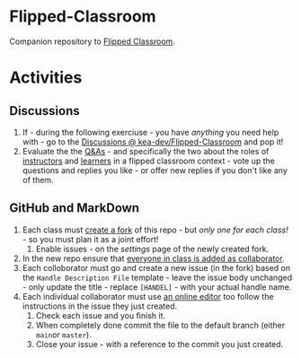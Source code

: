 # Flipped-Classroom
Companion repository to [Flipped Classroom](https://docs.kea.dev/posts/flipped-classroom/).

# Activities
## Discussions
1. If - during the following exerciuse - you have _anything_ you need help with - go to the [Discussions @ kea-dev/Flipped-Classroom](https://github.com/kea-dev/Flipped-Classroom/discussions) and pop it! 
2. Evaluate the the [Q&As](https://github.com/kea-dev/Flipped-Classroom/discussions/categories/q-a) - and specifically the two about the roles of [instructors](https://github.com/kea-dev/Flipped-Classroom/discussions/4) and [learners](https://github.com/kea-dev/Flipped-Classroom/discussions/5) in a flipped classroom context - vote up the questions and replies you like - or offer new replies if you don't like any of them.

## GitHub and MarkDown
1. Each class must [create a fork](https://docs.github.com/en/get-started/quickstart/fork-a-repo) of this repo - but _only one for each class!_ - so you must plan it as a joint effort!
    1. Enable issues - on the _settings_ page of the newly created fork.
2. In the new repo ensure that [everyone in class is added as collaborator](https://docs.github.com/en/account-and-profile/setting-up-and-managing-your-personal-account-on-github/managing-access-to-your-personal-repositories/inviting-collaborators-to-a-personal-repository).
4. Each colloborator must go and create a new issue (in the fork) based on the `Handle Description File` template - leave the issue body unchanged - only update the title  - replace `[HANDEL]` - with your actual handle name.
3. Each individual collaborator must use [an online editor](https://docs.github.com/en/repositories/working-with-files/managing-files/creating-new-files) too follow the instructions in the issue they just created.
    1. Check each issue and you finish it. 
    2. When completely done commit the file to the default branch (either `main`or `master`).
    3. Close your issue - with a reference to the commit you just created.

